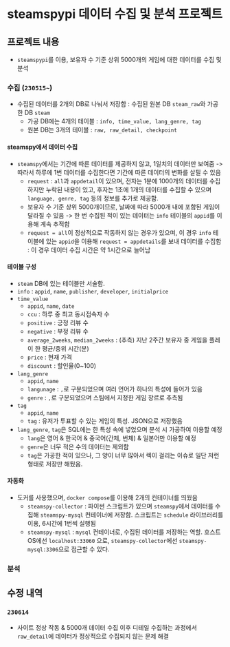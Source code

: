 # steamspypi 데이터 수집 및 분석 프로젝트

## 프로젝트 내용
- `steamspypi`를 이용, 보유자 수 기준 상위 5000개의 게임에 대한 데이터를 수집 및 분석

### 수집 (`230515~`)
- 수집된 데이터를 2개의 DB로 나눠서 저장함 : 수집된 원본 DB `steam_raw`와 가공한 DB `steam`
    - 가공 DB에는 4개의 테이블 : `info, time_value, lang_genre, tag` 
    - 원본 DB는 3개의 테이블 : `raw, raw_detail, checkpoint`

#### steamspy에서 데이터 수집
- `steamspy`에서는 기간에 따른 데이터를 제공하지 않고, 1일치의 데이터만 보여줌 -> 따라서 하루에 1번 데이터를 수집한다면 기간에 따른 데이터의 변화를 살필 수 있음
    - `request` : `all`과 `appdetail`이 있으며, 전자는 1분에 1000개의 데이터를 수집하지만 누락된 내용이 있고, 후자는 1초에 1개의 데이터를 수집할 수 있으며 `language, genre, tag` 등의 정보를 추가로 제공함.
    - 보유자 수 기준 상위 5000개이므로, 날짜에 따라 5000개 내에 포함된 게임이 달라질 수 있음 -> 한 번 수집된 적이 있는 데이터는 `info` 테이블의 `appid`를 이용해 계속 추적함
    - `request = all`이 정상적으로 작동하지 않는 경우가 있으며, 이 경우 `info` 테이블에 있는 `appid`을 이용해 `request = appdetails`를 보내 데이터를 수집함 : 이 경우 데이터 수집 시간은 약 1시간으로 늘어남

#### 테이블 구성
- `steam` DB에 있는 테이블만 서술함.
- `info` : `appid`, `name`, `publisher`, `developer`, `initialprice`
- `time_value`
  -  `appid`, `name`, `date`
  -  `ccu` : 하루 중 최고 동시접속자 수
  -  `positive` : 긍정 리뷰 수 
  -  `negative` : 부정 리뷰 수
  -  `average_2weeks`, `median_2weeks` : (추측) 지난 2주간 보유자 중 게임을 플레이 한 평균/중위 시간(분)
  -  `price` : 현재 가격
  -  `discount` : 할인율(0~100)
- `lang_genre`
  - `appid`, `name`
  - `langunage` : `,`로 구분되었으며 여러 언어가 하나의 특성에 들어가 있음
  - `genre` : `,`로 구분되었으며 스팀에서 지정한 게임 장르로 추측됨
- `tag`
  - `appid`, `name`
  - `tag` : 유저가 투표할 수 있는 게임의 특성. JSON으로 저장했음
- `lang_genre`, `tag`은 SQL에는 한 특성 속에 넣었으며 분석 시 가공하여 이용할 예정
  - `lang`은 영어 & 한국어 & 중국어(간체, 번체) & 일본어만 이용할 예정
  - `genre`은 너무 적은 수의 데이터는 제외함
  - `tag`은 가공한 적이 있으나, 그 양이 너무 많아서 렉이 걸리는 이슈로 일단 저런 형태로 저장만 해뒀음.

#### 자동화
- 도커를 사용했으며, `docker compose`를 이용해 2개의 컨테이너를 띄웠음
  - `steamspy-collector` : 파이썬 스크립트가 있으며 `steamspy`에서 데이터를 수집해 `steamspy-mysql` 컨테이너에 저장함. 스크립트는 `schedule` 라이브러리를 이용, 6시간에 1번씩 실행됨
  - `steamspy-mysql` : `mysql` 컨테이너로, 수집된 데이터를 저장하는 역할. 호스트 OS에선 `localhost:33060` 으로, `steamspy-collector`에선 `steamspy-mysql:3306`으로 접근할 수 있다.

### 분석


## 수정 내역

### `230614`
- 사이트 정상 작동 & 5000개 데이터 수집 이후 디테일 수집하는 과정에서 `raw_detail`에 데이터가 정상적으로 수집되지 않는 문제 해결

